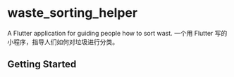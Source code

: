 # waste_sorting_helper

A Flutter application for guiding people how to sort wast.
一个用 Flutter 写的小程序，指导人们如何对垃圾进行分类。

## Getting Started

